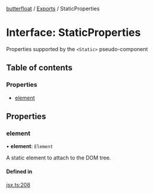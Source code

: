[butterfloat](../README.md) / [Exports](../modules.md) / StaticProperties

# Interface: StaticProperties

Properties supported by the `<Static>` pseudo-component

## Table of contents

### Properties

- [element](StaticProperties.md#element)

## Properties

### element

• **element**: `Element`

A static element to attach to the DOM tree.

#### Defined in

[jsx.ts:208](https://github.com/WorldMaker/butterfloat/blob/0fc9e0b/jsx.ts#L208)
